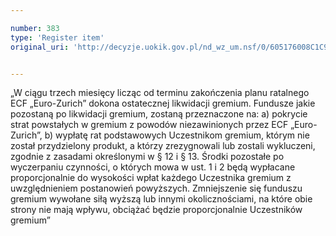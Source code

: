```yaml
---

number: 383
type: 'Register item'
original_uri: 'http://decyzje.uokik.gov.pl/nd_wz_um.nsf/0/605176008C1C9BFBC12572DD0032952B?OpenDocument'


---
```


„W ciągu trzech miesięcy licząc od terminu zakończenia planu ratalnego ECF „Euro-Zurich” dokona ostatecznej likwidacji gremium. Fundusze jakie pozostaną po likwidacji gremium, zostaną przeznaczone na: a) pokrycie strat powstałych w gremium z powodów niezawinionych przez ECF „Euro-Zurich”, b) wypłatę rat podstawowych Uczestnikom gremium, którym nie został przydzielony produkt, a którzy zrezygnowali lub zostali wykluczeni, zgodnie z zasadami określonymi w § 12 i § 13. Środki pozostałe po wyczerpaniu czynności, o których mowa w ust. 1 i 2 będą wypłacane proporcjonalnie do wysokości wpłat każdego Uczestnika gremium z uwzględnieniem postanowień powyższych. Zmniejszenie się funduszu gremium wywołane siłą wyższą lub innymi okolicznościami, na które obie strony nie mają wpływu, obciążać będzie proporcjonalnie Uczestników gremium”
